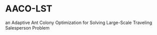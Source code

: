 # AACO-LST
an Adaptive Ant Colony Optimization for Solving Large-Scale Traveling Salesperson Problem
